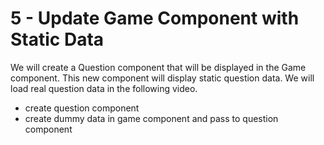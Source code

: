 # 5 - Update Game Component with Static Data

We will create a Question component that will be displayed in the Game component. This new component will display static question data. We will load real question data in the following video.

-   create question component
-   create dummy data in game component and pass to question component
